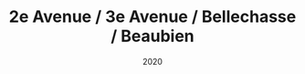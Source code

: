 ---
date: '2020'
title: '2e Avenue / 3e Avenue / Bellechasse / Beaubien'
type: ruelle_verte
district: rosemont
position: { lng: -73.58775524517385, lat: 45.55057402522709 }
---